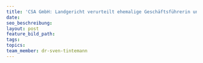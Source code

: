 ```yaml
---
title: 'CSA GmbH: Landgericht verurteilt ehemalige Geschäftsführerin und Vermittler'
date:
seo_beschreibung:
layout: post
feature_bild_path:
tags:
topics:
team_member: dr-sven-tintemann
---
```


